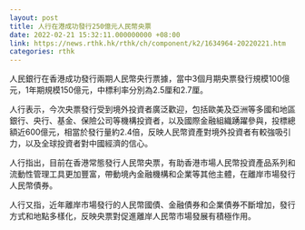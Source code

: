 ```yaml
---
layout: post
title: 人行在港成功發行250億元人民幣央票
date: 2022-02-21 15:32:11.000000000 +08:00
link: https://news.rthk.hk/rthk/ch/component/k2/1634964-20220221.htm
categories: rthk
---
```


人民銀行在香港成功發行兩期人民幣央行票據，當中3個月期央票發行規模100億元，1年期規模150億元，中標利率分別為2.5厘和2.7厘。

人行表示，今次央票發行受到境外投資者廣泛歡迎，包括歐美及亞洲等多國和地區銀行、央行、基金、保險公司等機構投資者，以及國際金融組織踴躍參與，投標總額近600億元，相當於發行量約2.4倍，反映人民幣資產對境外投資者有較強吸引力，以及全球投資者對中國經濟的信心。

人行指出，目前在香港常態發行人民幣央票，有助香港市場人民幣投資產品系列和流動性管理工具更加豐富，帶動境內金融機構和企業等其他主體，在離岸市場發行人民幣債券。

人行又指，近年離岸市場發行的人民幣國債、金融債券和企業債券不斷增加，發行方式和地點多樣化，反映央票對促進離岸人民幣市場發展有積極作用。
